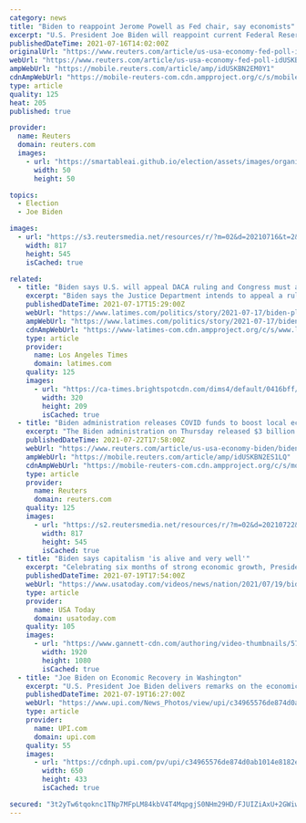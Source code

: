 ```yaml
---
category: news
title: "Biden to reappoint Jerome Powell as Fed chair, say economists"
excerpt: "U.S. President Joe Biden will reappoint current Federal Reserve Chair Jerome Powell for a second four-year term starting February next year, according to an overwhelming majority of economists polled by Reuters this week."
publishedDateTime: 2021-07-16T14:02:00Z
originalUrl: "https://www.reuters.com/article/us-usa-economy-fed-poll-idUSKBN2EM0Y1"
webUrl: "https://www.reuters.com/article/us-usa-economy-fed-poll-idUSKBN2EM0Y1"
ampWebUrl: "https://mobile.reuters.com/article/amp/idUSKBN2EM0Y1"
cdnAmpWebUrl: "https://mobile-reuters-com.cdn.ampproject.org/c/s/mobile.reuters.com/article/amp/idUSKBN2EM0Y1"
type: article
quality: 125
heat: 205
published: true

provider:
  name: Reuters
  domain: reuters.com
  images:
    - url: "https://smartableai.github.io/election/assets/images/organizations/reuters.com-50x50.jpg"
      width: 50
      height: 50

topics:
  - Election
  - Joe Biden

images:
  - url: "https://s3.reutersmedia.net/resources/r/?m=02&d=20210716&t=2&i=1569058150&w=&fh=545px&fw=&ll=&pl=&sq=&r=LYNXMPEH6F0FQ"
    width: 817
    height: 545
    isCached: true

related:
  - title: "Biden says U.S. will appeal DACA ruling and Congress must act"
    excerpt: "Biden says the Justice Department intends to appeal a ruling deeming illegal an Obama-era program that protected young immigrants from deportation."
    publishedDateTime: 2021-07-17T15:29:00Z
    webUrl: "https://www.latimes.com/politics/story/2021-07-17/biden-pledges-appeal-of-deeply-disappointing-daca-ruling"
    ampWebUrl: "https://www.latimes.com/politics/story/2021-07-17/biden-pledges-appeal-of-deeply-disappointing-daca-ruling?_amp=true"
    cdnAmpWebUrl: "https://www-latimes-com.cdn.ampproject.org/c/s/www.latimes.com/politics/story/2021-07-17/biden-pledges-appeal-of-deeply-disappointing-daca-ruling?_amp=true"
    type: article
    provider:
      name: Los Angeles Times
      domain: latimes.com
    quality: 125
    images:
      - url: "https://ca-times.brightspotcdn.com/dims4/default/0416bff/2147483647/strip/true/crop/5472x3574+0+37/resize/320x209!/quality/90/?url=https%3A%2F%2Fcalifornia-times-brightspot.s3.amazonaws.com%2F38%2F1c%2F9919fc5d4122bd2a1f94ad0c7ab5%2Fimmigration-deferred-action-01632.jpg"
        width: 320
        height: 209
        isCached: true
  - title: "Biden administration releases COVID funds to boost local economies"
    excerpt: "The Biden administration on Thursday released $3 billion in COVID-19 rescue funds aimed at helping localities bolster their economies in the wake of the pandemic, calling on communities to seek funding for a range of revitalization projects."
    publishedDateTime: 2021-07-22T17:58:00Z
    webUrl: "https://www.reuters.com/article/us-usa-economy-biden/biden-administration-releases-covid-funds-to-boost-local-economies-idUSKBN2ES1LQ"
    ampWebUrl: "https://mobile.reuters.com/article/amp/idUSKBN2ES1LQ"
    cdnAmpWebUrl: "https://mobile-reuters-com.cdn.ampproject.org/c/s/mobile.reuters.com/article/amp/idUSKBN2ES1LQ"
    type: article
    provider:
      name: Reuters
      domain: reuters.com
    quality: 125
    images:
      - url: "https://s2.reutersmedia.net/resources/r/?m=02&d=20210722&t=2&i=1569647490&w=&fh=545px&fw=&ll=&pl=&sq=&r=LYNXMPEH6L0UE"
        width: 817
        height: 545
        isCached: true
  - title: "Biden says capitalism 'is alive and very well'"
    excerpt: "Celebrating six months of strong economic growth, President Joe Biden says his infrastructure and families agenda must be passed to sustain the economic momentum, setting the tone for a crucial week of congressional negotiations."
    publishedDateTime: 2021-07-19T17:54:00Z
    webUrl: "https://www.usatoday.com/videos/news/nation/2021/07/19/biden-says-capitalism-alive-and-very-well/8016012002/"
    type: article
    provider:
      name: USA Today
      domain: usatoday.com
    quality: 105
    images:
      - url: "https://www.gannett-cdn.com/authoring/video-thumbnails/5729000b-5bf0-4cae-a7b3-e4b5ecfbe607_poster.jpg?quality=10"
        width: 1920
        height: 1080
        isCached: true
  - title: "Joe Biden on Economic Recovery in Washington"
    excerpt: "U.S. President Joe Biden delivers remarks on the economic recovery in the State Dining Room at the White House in Washington, DC on July 19, 2021. Photo by Yuri Gripas/UPI"
    publishedDateTime: 2021-07-19T16:27:00Z
    webUrl: "https://www.upi.com/News_Photos/view/upi/c34965576de874d0ab1014e8182e7219/Joe-Biden-on-Economic-Recovery-in-Washington/"
    type: article
    provider:
      name: UPI.com
      domain: upi.com
    quality: 55
    images:
      - url: "https://cdnph.upi.com/pv/upi/c34965576de874d0ab1014e8182e7219/BIDEN-ECONOMY.jpg"
        width: 650
        height: 433
        isCached: true

secured: "3t2yTw6tqoknc1TNp7MFpLM84kbV4T4MqpgjS0NHm29HD/FJUIZiAxU+2GWiwW3068pGmH+yyDXHVVJFsBpQHlmZ35gjD/QeKR9FNAXmEAVSSAoWM6NHVsK2HO2OJbSC0n4/2c5WcMWmLG17qnp8IBHmGCAQNR4SmIDGQaiTOTvGVjyN7j4l5E77E5oVOhF2+56oT35ntJ1F26EkdIygysguHuSzln0Qa1jPstD3prLnOCbSRuJ1ACPWCKEJ2NrK6RQErEOJvJep1Dap4Ch8PkOn43EgjB1VrT8QX8NhVryOPCVCRJFcg8ZSmaI8XluiGmRo38me5/lgnjqLOtF9feIuTY4D9BCHRCOwkDhWYFY=;aLurV4CvUT0kHNfZFCXQMQ=="
---
```


